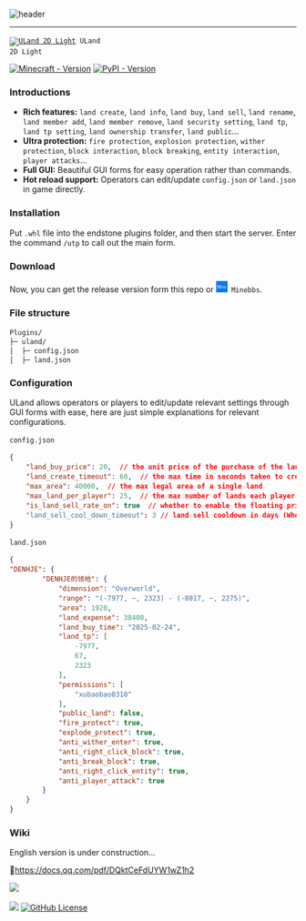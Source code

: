 ![header](https://capsule-render.vercel.app/api?type=venom&height=150&color=gradient&text=ULand%202D%20Light&fontColor=0:8871e5,100:b678c4&fontSize=50&desc=A%20light%202D%20land%20system%20with%20rich%20features.&descAlignY=80&descSize=20&animation=fadeIn)

****

<code><a href="https://github.com/umarurize/ULand_2D_Light"><img height="25" src="https://github.com/umarurize/ULand_2D_Light/blob/master/logo/ULand.png" alt="ULand 2D Light" /></a>&nbsp;ULand 2D Light</code>

[![Minecraft - Version](https://img.shields.io/badge/minecraft-v1.21.60_(Bedrock)-black)](https://feedback.minecraft.net/hc/en-us/sections/360001186971-Release-Changelogs)
[![PyPI - Version](https://img.shields.io/pypi/v/endstone)](https://pypi.org/project/endstone)

### Introductions
* **Rich features:** `land create`, `land info`, `land buy`, `land sell`, `land rename`, `land member add`, `land member remove`, `land security setting`, `land tp`, `land tp setting`, `land ownership transfer`, `land public`...
* **Ultra protection:** `fire protection`, `explosion protection`, `wither protection`, `block interaction`, `block breaking`, `entity interaction`, `player attacks`...
* **Full GUI:** Beautiful GUI forms for easy operation rather than commands.
* **Hot reload support:** Operators can edit/update `config.json` or `land.json` in game directly.

### Installation
Put `.whl` file into the endstone plugins folder, and then start the server. Enter the command `/utp` to call out the main form.

### Download
Now, you can get the release version form this repo or <code><a href="https://www.minebbs.com/resources/uland-2d-light-gui.9967/"><img height="20" src="https://github.com/umarurize/umaru-cdn/blob/main/images/minebbs.png" alt="Minebbs" /></a>&nbsp;Minebbs</code>.

### File structure
```
Plugins/
├─ uland/
│  ├─ config.json
│  ├─ land.json
```

### Configuration
ULand allows operators or players to edit/update relevant settings through GUI forms with ease, here are just simple explanations for relevant configurations.

`config.json`
```json
{
    "land_buy_price": 20,  // the unit price of the purchase of the land (per square block)
    "land_create_timeout": 60,  // the max time in seconds taken to create a land
    "max_area": 40000,  // the max legal area of a single land
    "max_land_per_player": 25,  // the max number of lands each player can have
    "is_land_sell_rate_on": true  // whether to enable the floating price (0.0~2.0) of land sell
    "land_sell_cool_down_timeout": 3 // land sell cooldown in days (When the previous configuration is set to true)
}
```

`land.json`
```json
{
"DENHJE": {
        "DENHJE的领地": {
            "dimension": "Overworld",
            "range": "(-7977, ~, 2323) - (-8017, ~, 2275)",
            "area": 1920,
            "land_expense": 38400,
            "land_buy_time": "2025-02-24",
            "land_tp": [
                -7977,
                67,
                2323
            ],
            "permissions": [
                "xubaobao0310"
            ],
            "public_land": false,
            "fire_protect": true,
            "explode_protect": true,
            "anti_wither_enter": true,
            "anti_right_click_block": true,
            "anti_break_block": true,
            "anti_right_click_entity": true,
            "anti_player_attack": true
        }
    }
}
```

### Wiki
English version is under construction...

:link:https://docs.qq.com/pdf/DQktCeFdUYW1wZ1h2

<img height="300" src="https://github.com/umarurize/ULand_2D_Light/blob/master/logo/ULand2.png" />

![](https://img.shields.io/badge/language-python-blue.svg) [![GitHub License](https://img.shields.io/github/license/umarurize/UTP)](LICENSE)


